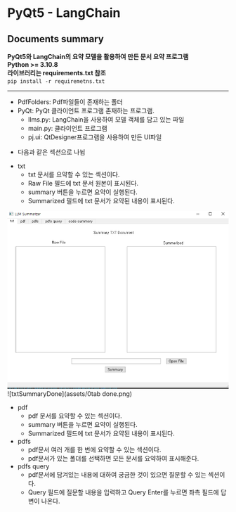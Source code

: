 # PyQt5 - LangChain
## Documents summary

**PyQt5와 LangChain의 요약 모델을 활용하여 만든 문서 요약 프로그램** <br/>
**Python >= 3.10.8** <br/>
**라이브러리는 requirements.txt 참조**<br/>
`pip install -r requiremetns.txt`

<hr/>

* PdfFolders: Pdf파일들이 존재하는 폴더
* PyQt: PyQt 클라이언트 프로그램 존재하는 프로그램.
  - llms.py: LangChain을 사용하여 모델 객체를 담고 있는 파일
  - main.py: 클라이언트 프로그램
  - pj.ui: QtDesigner프로그램을 사용하여 만든 UI파일

- 다음과 같은 섹션으로 나뉨
* txt
  - txt 문서를 요약할 수 있는 섹션이다.
  - Raw File 필드에 txt 문서 원본이 표시된다.
  - summary 버튼을 누르면 요약이 실행된다.
  - Summarized 필드에 txt 문서가 요약된 내용이 표시된다. <br/>

![txtSummary](assets/0tab.png)
![txtSummaryDone](assets/0tab done.png)

* pdf
  - pdf 문서를 요약할 수 있는 섹션이다.
  - summary 버튼을 누르면 요약이 실행된다.
  - Summarized 필드에 txt 문서가 요약된 내용이 표시된다.
* pdfs
  - pdf문서 여러 개를 한 번에 요약할 수 있는 섹션이다.
  - pdf문서가 있는 폴더를 선택하면 모든 문서를 요약하여 표시해준다.
* pdfs query
  - pdf문서에 담겨있는 내용에 대하여 궁금한 것이 있으면 질문할 수 있는 섹션이다.
  - Query 필드에 질문할 내용을 입력하고 Query Enter를 누르면 좌측 필드에 답변이 나온다.
